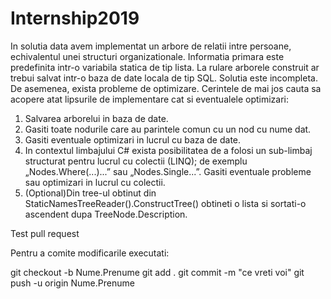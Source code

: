 # Internship2019
In solutia data avem implementat un arbore de relatii intre persoane, echivalentul unei structuri organizationale. Informatia primara este predefinita intr-o variabila statica de tip lista. La rulare arborele construit ar trebui salvat intr-o baza de date locala de tip SQL. Solutia este incompleta. De asemenea, exista probleme de optimizare.
Cerintele de mai jos cauta sa acopere atat lipsurile de implementare cat si eventualele optimizari:
1.	Salvarea arborelui in baza de date.
2.	Gasiti toate nodurile care au parintele comun cu un nod cu nume dat.
3.	Gasiti eventuale optimizari in lucrul cu baza de date.
4.	In contextul limbajului C# exista posibilitatea de a folosi un sub-limbaj structurat pentru lucrul cu colectii (LINQ); de exemplu „Nodes.Where(...)...” sau „Nodes.Single...”. Gasiti eventuale probleme sau optimizari in lucrul cu colectii.
5.  (Optional)Din tree-ul obtinut din StaticNamesTreeReader().ConstructTree() obtineti o lista si sortati-o ascendent dupa TreeNode.Description.


Test pull request

Pentru a comite modificarile executati:

git checkout -b Nume.Prenume
git add .
git commit -m "ce vreti voi"
git push -u origin Nume.Prenume
